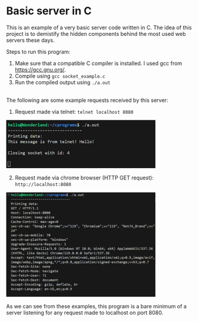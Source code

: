 # Basic server in C

This is an example of a very basic server code written in C. The idea of this project is to demistify the hidden components behind the most used web servers these days.

Steps to run this program:
1. Make sure that a compatible C compiler is installed. I used gcc from https://gcc.gnu.org/.
2. Compile using `gcc socket_example.c`
3. Run the compiled output using `./a.out`

<br/>
The following are some example requests received by this server:

1. Request made via telnet: `telnet localhost 8080`
<img src="./assets/telnet-request.png" width="400px">

2. Request made via chrome browser (HTTP GET request): `http://localhost:8080`
<img src="./assets/HTTP-request-via-browser.png" width="400px">

As we can see from these examples, this program is a bare minimum of a server listening for any request made to localhost on port 8080.
